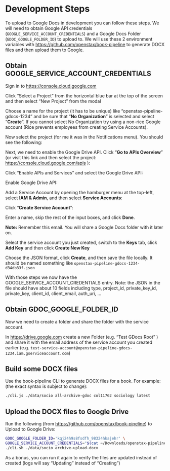 # Development Steps

To upload to Google Docs in development you can follow these steps. We will need to obtain Google API credentials (`GOOGLE_SERVICE_ACCOUNT_CREDENTIALS`) and a Google Docs Folder (`GDOC_GOOGLE_FOLDER_ID`) to upload to. We will use these 2 environment variables with https://github.com/openstax/book-pipeline to generate DOCX files and then upload them to Google.

## Obtain GOOGLE_SERVICE_ACCOUNT_CREDENTIALS

Sign in to https://console.cloud.google.com 

Click “Select a Project” from the horizontal blue bar at the top of the screen and then select “New Project” from the modal

Choose a name for the project (it has to be unique) like “openstax-pipeline-gdocs-1234” and be sure that “**No Organization**” is selected and select “**Create**”. If you cannot select No Organization try using a non-rice Google account (Rice prevents employees from creating Service Accounts).

Now select the project (for me it was in the Notifications menu). You should see the following:

Next, we need to enable the Google Drive API. Click “**Go to APIs Overview**” (or visit this link and then select the project: https://console.cloud.google.com/apis ):

Click “Enable APIs and Services” and select the Google Drive API:

Enable Google Drive API:

Add a Service Account by opening the hamburger menu at the top-left, select **IAM & Admin**, and then select **Service Accounts**:

Click “**Create Service Account**”:

Enter a name, skip the rest of the input boxes, and click **Done**.

**Note:** Remember this email. You will share a Google Docs folder with it later on.

Select the service account you just created, switch to the **Keys** tab, click **Add Key** and then click **Create New Key**

Choose the JSON format, click **Create**, and then save the file locally. It should be named something like `openstax-pipeline-gdocs-1234-d34db33f.json`

With those steps we now have the GOOGLE_SERVICE_ACCOUNT_CREDENTIALS entry. Note: the JSON in the file should have about 10 fields including type, project_id, private_key_id, private_key, client_id, client_email, auth_uri, …

## Obtain GDOC_GOOGLE_FOLDER_ID

Now we need to create a folder and share the folder with the service account.

In https://drive.google.com create a new Folder (e.g. “Test GDocs Root” ) and share it with the email address of the service account you created earlier (e.g. `test-service-account@openstax-pipeline-gdocs-1234.iam.gserviceaccount.com`)

## Build some DOCX files

Use the book-pipeline CLI to generate DOCX files for a book. For example: (the exact syntax is subject to change):

```sh
./cli.js ./data/socio all-archive-gdoc col11762 sociology latest
```

## Upload the DOCX files to Google Drive

Run the following (from https://github.com/openstax/book-pipeline) to Upload to Google Drive:

```sh
GDOC_GOOGLE_FOLDER_ID='kqj24h9s8fsdfh_98324hkajehr' \
GOOGLE_SERVICE_ACCOUNT_CREDENTIALS="$(cat ~/Downloads/openstax-pipeline-gdocs-1234-d34db33f.json)" \
./cli.sh ./data/socio archive-upload-docx
```

As a bonus, you can run it again to verify the files are updated instead of created (logs will say “Updating” instead of “Creating”)